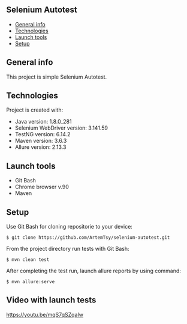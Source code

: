 ## Selenium Autotest
* [General info](#general-info)
* [Technologies](#technologies)
* [Launch tools](#launch-tools)
* [Setup](#setup)

## General info
This project is simple Selenium Autotest.
	
## Technologies
Project is created with:
* Java version: 1.8.0_281
* Selenium WebDriver version: 3.141.59
* TestNG version: 6.14.2
* Maven version: 3.6.3
* Allure version: 2.13.3

## Launch tools
* Git Bash
* Chrome browser v.90
* Maven
	
## Setup
Use Git Bash for cloning repositorie to your device:

```
$ git clone https://github.com/ArtemTsy/selenium-autotest.git
```

From the project directory run tests with Git Bash:

```
$ mvn clean test
```
After completing the test run, launch allure reports by using command:

```
$ mvn allure:serve
```

## Video with launch tests

https://youtu.be/mqS7qSZqaIw
